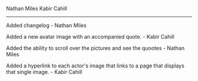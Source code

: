 Nathan Miles
Kabir Cahill

**************************

Added changelog - Nathan Miles

Added a new avatar image with an accompanied quote. - Kabir Cahill

Added the ability to scroll over the pictures and see the quootes - Nathan Miles

Added a hyperlink to each actor's image that links to a page that displays that single image. - Kabir Cahill